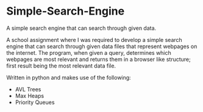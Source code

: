 # Simple-Search-Engine
A simple search engine that can search through given data. 


A school assignment where I was required to develop a simple search engine that can search through given data files that represent webpages on the internet. The program, when given a query, determines which webpages are most relevant and returns them in a browser like structure; first result being the most relevant data file.

Written in python and makes use of the following:
- AVL Trees
- Max Heaps
- Priority Queues
